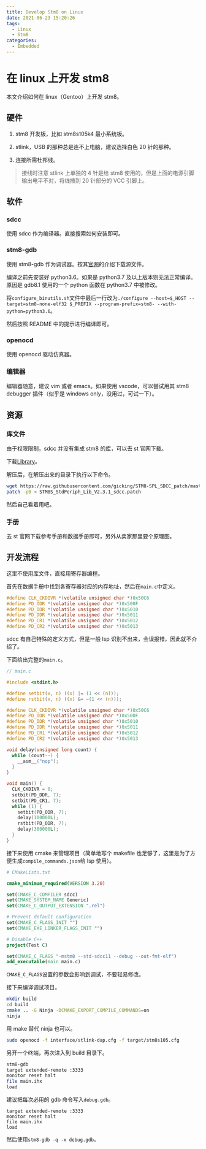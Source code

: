 ```yaml
---
title: Develop Stm8 on Linux
date: 2021-06-23 15:20:26
tags:
  - Linux
  - Stm8
categories:
  - Embedded
---
```


# 在 linux 上开发 stm8

本文介绍如何在 linux（Gentoo）上开发 stm8。

## 硬件

1. stm8 开发板，比如 stm8s105k4 最小系统板。

2. stlink，USB 的那种总是连不上电脑，建议选择白色 20 针的那种。

3. 连接所需杜邦线。

> 接线时注意 stlink 上单独的 4 针是给 stm8 使用的，但是上面的电源引脚输出电平不对，将线插到 20 针部分的 VCC 引脚上。

## 软件

### sdcc

使用 sdcc 作为编译器。直接搜索如何安装即可。

### stm8-gdb

使用 stm8-gdb 作为调试器。按其[官网](https://stm8-binutils-gdb.sourceforge.io/)的介绍下载源文件。

编译之前先安装好 python3.6。如果是 python3.7 及以上版本则无法正常编译。原因是 gdb8.1 使用的一个 python 函数在 python3.7 中被修改。

将`configure_binutils.sh`文件中最后一行改为`./configure --host=$_HOST --target=stm8-none-elf32 $_PREFIX --program-prefix=stm8- --with-python=python3.6`。

然后按照 README 中的提示进行编译即可。

### openocd

使用 openocd 驱动仿真器。

### 编辑器

编辑器随意，建议 vim 或者 emacs。如果使用 vscode，可以尝试用其 stm8 debugger 插件（似乎是 windows only，没用过，可试一下）。

## 资源

### 库文件

由于权限限制，sdcc 并没有集成 stm8 的库，可以去 st 官网下载。

下载[Library](http://www.st.com/en/embedded-software/stsw-stm8069.html)。

解压后，在解压出来的目录下执行以下命令。

```sh
wget https://raw.githubusercontent.com/gicking/STM8-SPL_SDCC_patch/master/STM8S_StdPeriph_Lib_V2.3.1_sdcc.patch
patch -p0 < STM8S_StdPeriph_Lib_V2.3.1_sdcc.patch
```

然后自己看着用吧。

### 手册

去 st 官网下载参考手册和数据手册即可，另外从卖家那里要个原理图。

## 开发流程

这里不使用库文件，直接用寄存器编程。

首先在数据手册中找到各寄存器对应的内存地址，然后在`main.c`中定义。

```c
#define CLK_CKDIVR *(volatile unsigned char *)0x50C6
#define PD_ODR *(volatile unsigned char *)0x500F
#define PD_IDR *(volatile unsigned char *)0x5010
#define PD_DDR *(volatile unsigned char *)0x5011
#define PD_CR1 *(volatile unsigned char *)0x5012
#define PD_CR2 *(volatile unsigned char *)0x5013
```

sdcc 有自己特殊的定义方式，但是一般 lsp 识别不出来，会误报错，因此就不介绍了。

下面给出完整的`main.c`。

```c
// main.c

#include <stdint.h>

#define setbit(x, n) ((x) |= (1 << (n)));
#define rstbit(x, n) ((x) &= ~(1 << (n)));

#define CLK_CKDIVR *(volatile unsigned char *)0x50C6
#define PD_ODR *(volatile unsigned char *)0x500F
#define PD_IDR *(volatile unsigned char *)0x5010
#define PD_DDR *(volatile unsigned char *)0x5011
#define PD_CR1 *(volatile unsigned char *)0x5012
#define PD_CR2 *(volatile unsigned char *)0x5013

void delay(unsigned long count) {
  while (count--) {
    __asm__("nop");
  }
}

void main() {
  CLK_CKDIVR = 0;
  setbit(PD_DDR, 7);
  setbit(PD_CR1, 7);
  while (1) {
    setbit(PD_ODR, 7);
    delay(100000L);
    rstbit(PD_ODR, 7);
    delay(300000L);
  }
}
```

接下来使用 cmake 来管理项目（简单地写个 makefile 也足够了，这里是为了方便生成`compile_commands.json`给 lsp 使用）。

```cmake
# CMakeLists.txt

cmake_minimum_required(VERSION 3.20)

set(CMAKE_C_COMPILER sdcc)
set(CMAKE_SYSTEM_NAME Generic)
set(CMAKE_C_OUTPUT_EXTENSION ".rel")

# Prevent default configuration
set(CMAKE_C_FLAGS_INIT "")
set(CMAKE_EXE_LINKER_FLAGS_INIT "")

# Disable C++
project(Test C)

set(CMAKE_C_FLAGS "-mstm8 --std-sdcc11 --debug --out-fmt-elf")
add_executable(main main.c)
```

`CMAKE_C_FLAGS`设置的参数会影响到调试，不要轻易修改。

接下来编译调试项目。

```sh
mkdir build
cd build
cmake .. -G Ninja -DCMAKE_EXPORT_COMPILE_COMMANDS=on
ninja
```

用 make 替代 ninja 也可以。

```sh
sudo openocd -f interface/stlink-dap.cfg -f target/stm8s105.cfg
```

另开一个终端，再次进入到 build 目录下。

```sh
stm8-gdb
target extended-remote :3333
monitor reset halt
file main.ihx
load
```

建议把每次必用的 gdb 命令写入`debug.gdb`。

```
target extended-remote :3333
monitor reset halt
file main.ihx
load
```

然后使用`stm8-gdb -q -x debug.gdb`。
